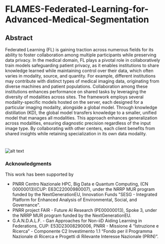 # FLAMES-Federated-Learning-for-Advanced-Medical-Segmentation

## Abstract

Federated Learning (FL) is gaining traction across numerous fields for its ability to foster collaboration among multiple participants while preserving data privacy. In the medical domain, FL plays a pivotal role in collaboratively train models safeguarding patient privacy, as it enables institutions to share knowledge learned while maintaining control over their data, which often varies in modality, source, and quantity. For example, different institutions may contribute with distinct types of medical imaging data, originating from diverse machines and patient populations. Collaboration among these institutions enhances performance on shared tasks by leveraging the diversity of modalities across sites.
The framework employs several modality-specific models hosted on the server, each designed for a particular imaging modality, alongside a global model. Through knowledge distillation (KD), the global model transfers knowledge to a smaller, unified model that manages all modalities. This approach enhances generalization across modalities, ensuring diagnostic precision regardless of the input image type. By collaborating with other centers, each client benefits from shared insights while retaining specialization in its own data modality.

#

![alt text](https://github.com/MODAL-UNINA/FLAMES---Federated-Learning-for-Advanced-Medical-Segmentation/blob/main/Images/Framework.png)


### Acknowledgments
This work has been supported by 
- PNRR Centro Nazionale HPC, Big Data e Quantum Computing, (CN 00000013)(CUP: E63C22000980007), under the NRRP MUR program funded by the NextGenerationEU, Innovation Funds "SESG - Integrated Platform for Enhanced Analysis of Environmental, Social, and Governance".
- PNRR project FAIR -  Future AI Research (PE00000013), Spoke 3, under the NRRP MUR program funded by the NextGenerationEU.
- G.A.N.D.A.L.F. - Gan Approaches for Non-iiD Aiding Learning in Federations, CUP: E53D23008290006, PNRR - Missione 4 “Istruzione e Ricerca” - Componente C2 Investimento 1.1 “Fondo per il Programma Nazionale di Ricerca e Progetti di Rilevante Interesse Nazionale (PRIN)”.
